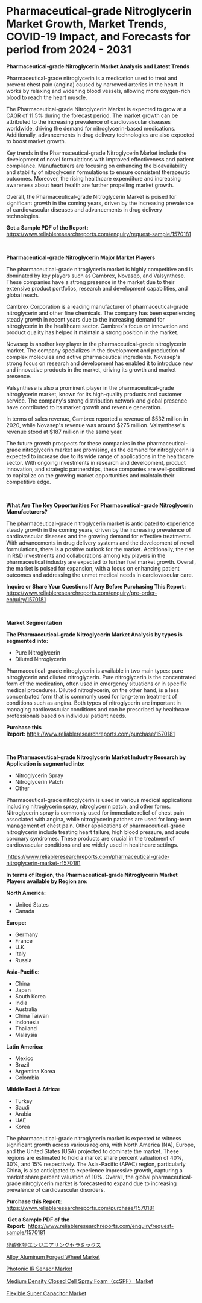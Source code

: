 <p><h1>Pharmaceutical-grade Nitroglycerin Market Growth, Market Trends, COVID-19 Impact, and Forecasts for period from 2024 - 2031</h1></p><p><strong>Pharmaceutical-grade Nitroglycerin Market Analysis and Latest Trends</strong></p>
<p><p>Pharmaceutical-grade nitroglycerin is a medication used to treat and prevent chest pain (angina) caused by narrowed arteries in the heart. It works by relaxing and widening blood vessels, allowing more oxygen-rich blood to reach the heart muscle.</p><p>The Pharmaceutical-grade Nitroglycerin Market is expected to grow at a CAGR of 11.5% during the forecast period. The market growth can be attributed to the increasing prevalence of cardiovascular diseases worldwide, driving the demand for nitroglycerin-based medications. Additionally, advancements in drug delivery technologies are also expected to boost market growth.</p><p>Key trends in the Pharmaceutical-grade Nitroglycerin Market include the development of novel formulations with improved effectiveness and patient compliance. Manufacturers are focusing on enhancing the bioavailability and stability of nitroglycerin formulations to ensure consistent therapeutic outcomes. Moreover, the rising healthcare expenditure and increasing awareness about heart health are further propelling market growth.</p><p>Overall, the Pharmaceutical-grade Nitroglycerin Market is poised for significant growth in the coming years, driven by the increasing prevalence of cardiovascular diseases and advancements in drug delivery technologies.</p></p>
<p><strong>Get a Sample PDF of the Report:&nbsp;</strong> <a href="https://www.reliableresearchreports.com/enquiry/request-sample/1570181">https://www.reliableresearchreports.com/enquiry/request-sample/1570181</a></p>
<p>&nbsp;</p>
<p><strong>Pharmaceutical-grade Nitroglycerin Major Market Players</strong></p>
<p><p>The pharmaceutical-grade nitroglycerin market is highly competitive and is dominated by key players such as Cambrex, Novasep, and Valsynthese. These companies have a strong presence in the market due to their extensive product portfolios, research and development capabilities, and global reach.</p><p>Cambrex Corporation is a leading manufacturer of pharmaceutical-grade nitroglycerin and other fine chemicals. The company has been experiencing steady growth in recent years due to the increasing demand for nitroglycerin in the healthcare sector. Cambrex's focus on innovation and product quality has helped it maintain a strong position in the market.</p><p>Novasep is another key player in the pharmaceutical-grade nitroglycerin market. The company specializes in the development and production of complex molecules and active pharmaceutical ingredients. Novasep's strong focus on research and development has enabled it to introduce new and innovative products in the market, driving its growth and market presence.</p><p>Valsynthese is also a prominent player in the pharmaceutical-grade nitroglycerin market, known for its high-quality products and customer service. The company's strong distribution network and global presence have contributed to its market growth and revenue generation.</p><p>In terms of sales revenue, Cambrex reported a revenue of $532 million in 2020, while Novasep's revenue was around $275 million. Valsynthese's revenue stood at $187 million in the same year.</p><p>The future growth prospects for these companies in the pharmaceutical-grade nitroglycerin market are promising, as the demand for nitroglycerin is expected to increase due to its wide range of applications in the healthcare sector. With ongoing investments in research and development, product innovation, and strategic partnerships, these companies are well-positioned to capitalize on the growing market opportunities and maintain their competitive edge.</p></p>
<p>&nbsp;</p>
<p><strong>What Are The Key Opportunities For Pharmaceutical-grade Nitroglycerin Manufacturers?</strong></p>
<p><p>The pharmaceutical-grade nitroglycerin market is anticipated to experience steady growth in the coming years, driven by the increasing prevalence of cardiovascular diseases and the growing demand for effective treatments. With advancements in drug delivery systems and the development of novel formulations, there is a positive outlook for the market. Additionally, the rise in R&D investments and collaborations among key players in the pharmaceutical industry are expected to further fuel market growth. Overall, the market is poised for expansion, with a focus on enhancing patient outcomes and addressing the unmet medical needs in cardiovascular care.</p></p>
<p><strong>Inquire or Share Your Questions If Any Before Purchasing This Report:</strong> <a href="https://www.reliableresearchreports.com/enquiry/pre-order-enquiry/1570181">https://www.reliableresearchreports.com/enquiry/pre-order-enquiry/1570181</a></p>
<p>&nbsp;</p>
<p><strong>Market Segmentation</strong></p>
<p><strong>The Pharmaceutical-grade Nitroglycerin Market Analysis by types is segmented into:</strong></p>
<p><ul><li>Pure Nitroglycerin</li><li>Diluted Nitroglycerin</li></ul></p>
<p><p>Pharmaceutical-grade nitroglycerin is available in two main types: pure nitroglycerin and diluted nitroglycerin. Pure nitroglycerin is the concentrated form of the medication, often used in emergency situations or in specific medical procedures. Diluted nitroglycerin, on the other hand, is a less concentrated form that is commonly used for long-term treatment of conditions such as angina. Both types of nitroglycerin are important in managing cardiovascular conditions and can be prescribed by healthcare professionals based on individual patient needs.</p></p>
<p><strong>Purchase this Report:&nbsp;</strong><a href="https://www.reliableresearchreports.com/purchase/1570181">https://www.reliableresearchreports.com/purchase/1570181</a></p>
<p>&nbsp;</p>
<p><strong>The Pharmaceutical-grade Nitroglycerin Market Industry Research by Application is segmented into:</strong></p>
<p><ul><li>Nitroglycerin Spray</li><li>Nitroglycerin Patch</li><li>Other</li></ul></p>
<p><p>Pharmaceutical-grade nitroglycerin is used in various medical applications including nitroglycerin spray, nitroglycerin patch, and other forms. Nitroglycerin spray is commonly used for immediate relief of chest pain associated with angina, while nitroglycerin patches are used for long-term management of chest pain. Other applications of pharmaceutical-grade nitroglycerin include treating heart failure, high blood pressure, and acute coronary syndromes. These products are crucial in the treatment of cardiovascular conditions and are widely used in healthcare settings.</p></p>
<p><a href="https://www.reliableresearchreports.com/pharmaceutical-grade-nitroglycerin-market-r1570181">&nbsp;https://www.reliableresearchreports.com/pharmaceutical-grade-nitroglycerin-market-r1570181</a></p>
<p><strong>In terms of Region, the Pharmaceutical-grade Nitroglycerin Market Players available by Region are:</strong></p>
<p>
    <p> <strong> North America: </strong>
        <ul>
            <li>United States</li>
            <li>Canada</li>
        </ul>
        </p> 
    <p> <strong> Europe: </strong>
        <ul>
            <li>Germany</li>
            <li>France</li>
            <li>U.K.</li>
            <li>Italy</li>
            <li>Russia</li>
        </ul>
        </p> 
    <p> <strong> Asia-Pacific: </strong>
        <ul>
            <li>China</li>
            <li>Japan</li>
            <li>South Korea</li>
            <li>India</li>
            <li>Australia</li>
            <li>China Taiwan</li>
            <li>Indonesia</li>
            <li>Thailand</li>
            <li>Malaysia</li>
        </ul>
        </p> 
    <p> <strong> Latin America: </strong>
        <ul>
            <li>Mexico</li>
            <li>Brazil</li>
            <li>Argentina Korea</li>
            <li>Colombia</li>
        </ul>
        </p> 
    <p> <strong> Middle East & Africa: </strong>
        <ul>
            <li>Turkey</li>
            <li>Saudi</li>
            <li>Arabia</li>
            <li>UAE</li>
            <li>Korea</li>
        </ul>
    </p>
    </p>
<p><p>The pharmaceutical-grade nitroglycerin market is expected to witness significant growth across various regions, with North America (NA), Europe, and the United States (USA) projected to dominate the market. These regions are estimated to hold a market share percent valuation of 40%, 30%, and 15% respectively. The Asia-Pacific (APAC) region, particularly China, is also anticipated to experience impressive growth, capturing a market share percent valuation of 10%. Overall, the global pharmaceutical-grade nitroglycerin market is forecasted to expand due to increasing prevalence of cardiovascular disorders.</p></p>
<p><strong>Purchase this Report: </strong><a href="https://www.reliableresearchreports.com/purchase/1570181">https://www.reliableresearchreports.com/purchase/1570181</a></p>
<p>&nbsp;<strong>Get a Sample PDF of the Report:&nbsp;&nbsp;</strong><a href="https://www.reliableresearchreports.com/enquiry/request-sample/1570181">https://www.reliableresearchreports.com/enquiry/request-sample/1570181</a></p>
<p><strong></strong></p>
<p><p><a href="https://github.com/LeanneBruen2023/Market-Research-Report-List-2/blob/main/2437140108693.md">非酸化物エンジニアリングセラミックス</a></p><p><a href="https://github.com/KeeganBarrows2023/Market-Research-Report-List-1/blob/main/alloy-aluminum-forged-wheel-market.md">Alloy Aluminum Forged Wheel Market</a></p><p><a href="https://issuu.com/reportprime-2/docs/photonic-ir-sensor-market-size-2030.pptx">Photonic IR Sensor Market</a></p><p><a href="https://github.com/Alonsoolds3wq1d81czn8rbol/Market-Research-Report-List-2/blob/main/medium-density-closed-cell-spray-foamccspf-market.md">Medium Density Closed Cell Spray Foam（ccSPF） Market</a></p><p><a href="https://issuu.com/reportprime-2/docs/flexible-super-capacitor-market-size-2030.pptx">Flexible Super Capacitor Market</a></p></p>